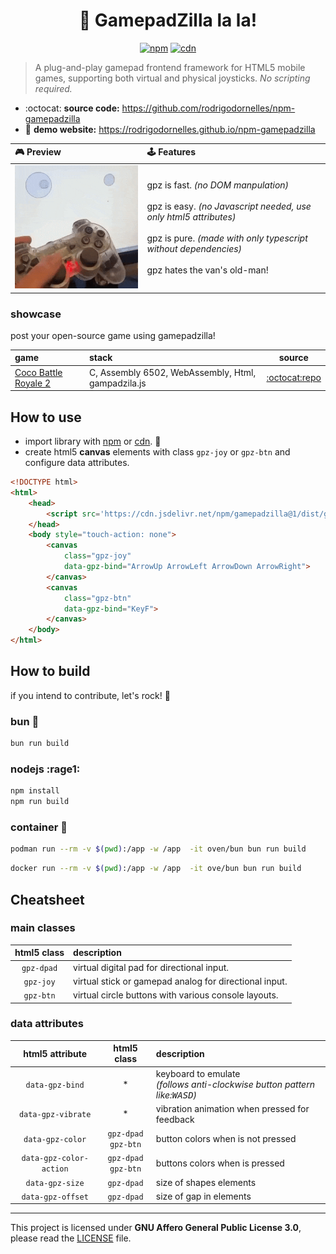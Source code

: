<div align="center">

# :t-rex: GamepadZilla la la!

[![npm](https://img.shields.io/npm/dy/gamepadzilla?logo=npm&logoColor=fff&label=npm%20downloads)](https://www.npmjs.com/package/gamepadzilla)
[![cdn](https://img.shields.io/jsdelivr/npm/hy/gamepadzilla?logo=jsdelivr&logoColor=fff&label=cdn%20downloads)](https://www.jsdelivr.com/package/npm/gamepadzilla)

</div>

> A plug-and-play gamepad frontend framework for HTML5 mobile games, supporting both virtual and physical joysticks. _No scripting required._

 * :octocat: **source code:** <https://github.com/rodrigodornelles/npm-gamepadzilla>
 * :gorilla: **demo website:** <https://rodrigodornelles.github.io/npm-gamepadzilla>

| :video_game: Preview | :joystick: Features  |
| :------------------- | :------------------- |
[![virtual gamepad](https://raw.githubusercontent.com/RodrigoDornelles/RodrigoDornelles/master/media/gamepadzilla-1-0-1.gif)](https://rodrigodornelles.github.io/npm-gamepadzilla) | gpz is fast. _(no DOM manpulation)_<br/><br/>gpz is easy. _(no Javascript needed, use only html5 attributes)_<br/><br/>gpz is pure. _(made with only typescript without dependencies)_<br/><br/>gpz hates the van's old-man! |


### showcase ###

post your open-source game using gamepadzilla! 

| game | stack | source |
| :--- | :---- | :----: | 
| [Coco Battle Royale 2](https://psywave-games.github.io/coco-battle-royale-2) | C, Assembly 6502, WebAssembly, Html, gampadzila.js | [:octocat:repo](https://github.com/psywave-games/coco-battle-royale-2) | 

## How to use

 * import library with [npm](https://www.npmjs.com/package/gamepadzilla) or [cdn](https://www.jsdelivr.com/package/npm/gamepadzilla). :minibus:
 * create html5 **canvas** elements with class `gpz-joy` or `gpz-btn` and configure data attributes.

```html
<!DOCTYPE html>
<html>
    <head>
        <script src='https://cdn.jsdelivr.net/npm/gamepadzilla@1/dist/gamepadzilla.js'></script>
    </head>
    <body style="touch-action: none">
        <canvas
            class="gpz-joy"
            data-gpz-bind="ArrowUp ArrowLeft ArrowDown ArrowRight">
        </canvas>
        <canvas
            class="gpz-btn"
            data-gpz-bind="KeyF">
        </canvas>
    </body>
</html>
```

## How to build

if you intend to contribute, let's rock! :guitar:

### bun :rice: ###

```bash
bun run build
```

### nodejs :rage1: ###

```bash
npm install
npm run build
```

### container :whale2: ###

```bash
podman run --rm -v $(pwd):/app -w /app  -it oven/bun bun run build
```
```bash
docker run --rm -v $(pwd):/app -w /app  -it ove/bun bun run build
```

## Cheatsheet

### main classes

| html5 class | description |
| :---------: | :---------- |
| `gpz-dpad`  | virtual digital pad for directional input. |
| `gpz-joy`   | virtual stick or gamepad analog for directional input. |
| `gpz-btn`   | virtual circle buttons with various console layouts.   |


### data attributes

| html5 attribute | html5 class | description |
| :-------------: | :---------: |:----------- |
| `data-gpz-bind` | \*   | keyboard to emulate<br/>_(follows anti-clockwise button pattern like:<kbd>W</kbd><kbd>A</kbd><kbd>S</kbd><kbd>D</kbd>)_ |
| `data-gpz-vibrate` | \* | vibration animation when pressed for feedback | feedback vibration when interact |
| `data-gpz-color` |  `gpz-dpad`<br/>`gpz-btn` | button colors when is not pressed |
| `data-gpz-color-action` | `gpz-dpad`<br/>`gpz-btn` | buttons colors when is pressed |
| `data-gpz-size` | `gpz-dpad` | size of shapes elements |
| `data-gpz-offset` | `gpz-dpad` | size of gap in elements |
<!--

### extra classes

You can customize the canvas element by combining visibility at and a condition. Note that there are 60 available classes, and you can also modify their activation as needed.

#### examples

 * `gpz-disable-on-first-keyboard` disable first time when used keyboard
 * `gpz-hidde-on-startup` started insibible
 * `gpz-show-on-mobile` when browser is ios or android show the gamepad

| `<status>` | description | 
| :--------: | :---------- |
| `disable`  | turn off component |
| `enable`   | turn on component
| `hidde`    | turn invisible |
| `show`     | turn visibile  |

| `<condition>` | description |
| :-----------: | :---------- |
| `mobile`      | browser is a smartphone/iPhone |
| `desktop`     | browser not is a smartphone/Iphone |
| `portrait`    | display ratio is a portrait |
| `landscape`   | display ratio is a landscape |
| `on-startup`   | when page start |
| `on-gamepad`  | when gamepad connect |
| `on-keyboard` | when keyboard pressed |
| `on-interact` | when interact with browser |
| `on-mouse`    | when moved or clicked mouse |
| `on-touch`    | when touched the screen |
| `on-first-gamepad` | when gamepad connect (only first time) |
| `on-first-keyboard`| when keyboard pressed (only first time) |
| `on-first-interact`| when interact with browser (only first time) |
| `on-first-mouse`   | when moved or clicked mouse (only first time) |
| `on-first-touch`   | when touched the screen (only first time) |

-->

------------------------------------------------------------------------------------------------------------------
This project is licensed under **GNU Affero General Public License 3.0**, please read the [LICENSE](LICENSE) file.
